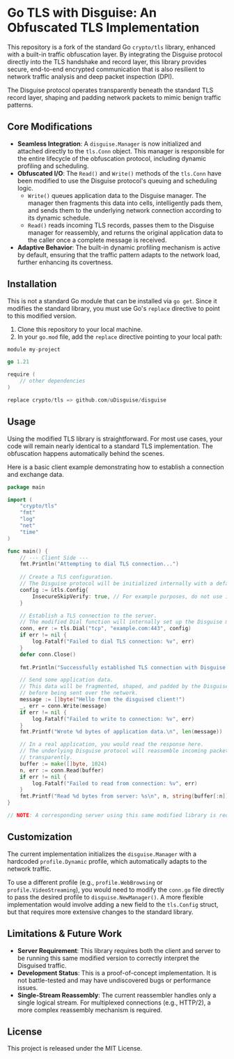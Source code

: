 # Go TLS with Disguise: An Obfuscated TLS Implementation

This repository is a fork of the standard Go `crypto/tls` library, enhanced with a built-in traffic obfuscation layer. By integrating the Disguise protocol directly into the TLS handshake and record layer, this library provides secure, end-to-end encrypted communication that is also resilient to network traffic analysis and deep packet inspection (DPI).

The Disguise protocol operates transparently beneath the standard TLS record layer, shaping and padding network packets to mimic benign traffic patterns.

## Core Modifications

  - **Seamless Integration**: A `disguise.Manager` is now initialized and attached directly to the `tls.Conn` object. This manager is responsible for the entire lifecycle of the obfuscation protocol, including dynamic profiling and scheduling.
  - **Obfuscated I/O**: The `Read()` and `Write()` methods of the `tls.Conn` have been modified to use the Disguise protocol's queuing and scheduling logic.
      - `Write()` queues application data to the Disguise manager. The manager then fragments this data into cells, intelligently pads them, and sends them to the underlying network connection according to its dynamic schedule.
      - `Read()` reads incoming TLS records, passes them to the Disguise manager for reassembly, and returns the original application data to the caller once a complete message is received.
  - **Adaptive Behavior**: The built-in dynamic profiling mechanism is active by default, ensuring that the traffic pattern adapts to the network load, further enhancing its covertness.

## Installation

This is not a standard Go module that can be installed via `go get`. Since it modifies the standard library, you must use Go's `replace` directive to point to this modified version.

1.  Clone this repository to your local machine.
2.  In your `go.mod` file, add the `replace` directive pointing to your local path:

<!-- end list -->

```go
module my-project

go 1.21

require (
    // other dependencies
)

replace crypto/tls => github.com/uDisguise/disguise
```

## Usage

Using the modified TLS library is straightforward. For most use cases, your code will remain nearly identical to a standard TLS implementation. The obfuscation happens automatically behind the scenes.

Here is a basic client example demonstrating how to establish a connection and exchange data.

```go
package main

import (
	"crypto/tls"
	"fmt"
	"log"
	"net"
	"time"
)

func main() {
	// --- Client Side ---
	fmt.Println("Attempting to dial TLS connection...")
	
	// Create a TLS configuration.
	// The Disguise protocol will be initialized internally with a default "Dynamic" profile.
	config := &tls.Config{
		InsecureSkipVerify: true, // For example purposes, do not use in production
	}

	// Establish a TLS connection to the server.
	// The modified Dial function will internally set up the Disguise manager.
	conn, err := tls.Dial("tcp", "example.com:443", config)
	if err != nil {
		log.Fatalf("Failed to dial TLS connection: %v", err)
	}
	defer conn.Close()
	
	fmt.Println("Successfully established TLS connection with Disguise enabled.")

	// Send some application data.
	// This data will be fragmented, shaped, and padded by the Disguise protocol
	// before being sent over the network.
	message := []byte("Hello from the disguised client!")
	_, err = conn.Write(message)
	if err != nil {
		log.Fatalf("Failed to write to connection: %v", err)
	}
	fmt.Printf("Wrote %d bytes of application data.\n", len(message))

	// In a real application, you would read the response here.
	// The underlying Disguise protocol will reassemble incoming packets
	// transparently.
	buffer := make([]byte, 1024)
	n, err := conn.Read(buffer)
	if err != nil {
		log.Fatalf("Failed to read from connection: %v", err)
	}
	fmt.Printf("Read %d bytes from server: %s\n", n, string(buffer[:n]))
}

// NOTE: A corresponding server using this same modified library is required.
```

## Customization

The current implementation initializes the `disguise.Manager` with a hardcoded `profile.Dynamic` profile, which automatically adapts to the network traffic.

To use a different profile (e.g., `profile.WebBrowsing` or `profile.VideoStreaming`), you would need to modify the `conn.go` file directly to pass the desired profile to `disguise.NewManager()`. A more flexible implementation would involve adding a new field to the `tls.Config` struct, but that requires more extensive changes to the standard library.

## Limitations & Future Work

  - **Server Requirement**: This library requires both the client and server to be running this same modified version to correctly interpret the Disguised traffic.
  - **Development Status**: This is a proof-of-concept implementation. It is not battle-tested and may have undiscovered bugs or performance issues.
  - **Single-Stream Reassembly**: The current reassembler handles only a single logical stream. For multiplexed connections (e.g., HTTP/2), a more complex reassembly mechanism is required.

## License

This project is released under the MIT License.
